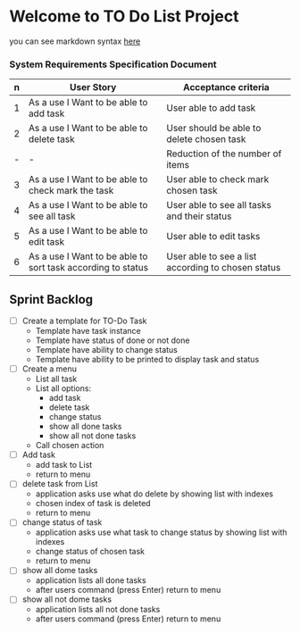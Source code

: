 # Welcome to TO Do List Project

you can see markdown syntax [here](https://github.com/marktext/marktext/blob/master/docs/MARKDOWN_SYNTAX.md)

### System Requirements Specification Document

n| User Story | Acceptance criteria
-|-|-
1| As a use I Want to be able to add task | User able to add task    
2| As a use I Want to be able to delete task  | User should be able to delete chosen task  
-| - | Reduction of the number of items
3| As a use I Want to be able to check mark the task  | User able to check mark chosen task
4| As a use I Want to be able to see all task  | User able to see all tasks and their status
5| As a use I Want to be able to edit task | User able to edit tasks
6| As a use I Want to be able to sort task according to status | User able to see a list according to chosen status


## Sprint Backlog

- [ ] Create a template for TO-Do Task
  - Template have task instance
  - Template have status of done or not done
  - Template have ability to change status
  - Template have ability to be printed to display task and status
- [ ] Create a menu
  - List all task
  - List all options:
    - add task
    - delete task
    - change status
    - show all done tasks
    - show all not done tasks
   - Call chosen action
- [ ] Add task
  - add task to List
  - return to menu
- [ ] delete task from List
  - application asks use what do delete by showing list with indexes
  - chosen index of task is deleted
  - return to menu
- [ ] change status of task
  - application asks use what task to change status by showing list with indexes
  - change status of chosen task
  - return to menu
- [ ] show all dome tasks
  - application lists all done tasks
  - after users command (press Enter) return to menu
- [ ] show all not dome tasks
  - application lists all not done tasks
  - after users command (press Enter) return to menu
